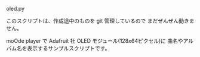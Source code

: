 oled.py

このスクリプトは、作成途中のものを git 管理しているので
まだぜんぜん動きません。

moOde player で Adafruit 社 OLED モジュール(128x64ピクセル)に
曲名やアルバム名を表示するサンプルスクリプトです。

